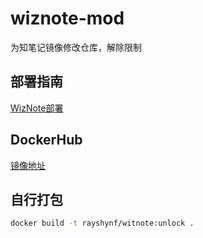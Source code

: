 # wiznote-mod
为知笔记镜像修改仓库，解除限制

## 部署指南
[WizNote部署](https://blog.laoyutang.cn/linux/wiznote.html)

## DockerHub
[镜像地址](https://hub.docker.com/repository/docker/rayshynf/witnote:unlock)

## 自行打包
```sh
docker build -t rayshynf/witnote:unlock .
```
